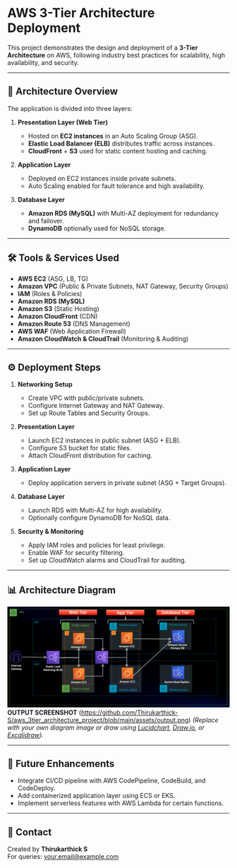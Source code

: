 # AWS 3-Tier Architecture Deployment

This project demonstrates the design and deployment of a **3-Tier Architecture** on AWS, following industry best practices for scalability, high availability, and security.

---

## 📌 Architecture Overview

The application is divided into three layers:

1. **Presentation Layer (Web Tier)**  
   - Hosted on **EC2 instances** in an Auto Scaling Group (ASG).  
   - **Elastic Load Balancer (ELB)** distributes traffic across instances.  
   - **CloudFront** + **S3** used for static content hosting and caching.  

2. **Application Layer**  
   - Deployed on EC2 instances inside private subnets.  
   - Auto Scaling enabled for fault tolerance and high availability.  

3. **Database Layer**  
   - **Amazon RDS (MySQL)** with Multi-AZ deployment for redundancy and failover.  
   - **DynamoDB** optionally used for NoSQL storage.  

---

## 🛠️ Tools & Services Used

- **AWS EC2** (ASG, LB, TG)  
- **Amazon VPC** (Public & Private Subnets, NAT Gateway, Security Groups)  
- **IAM** (Roles & Policies)  
- **Amazon RDS (MySQL)**  
- **Amazon S3** (Static Hosting)  
- **Amazon CloudFront** (CDN)  
- **Amazon Route 53** (DNS Management)  
- **AWS WAF** (Web Application Firewall)  
- **Amazon CloudWatch & CloudTrail** (Monitoring & Auditing)  

---

## ⚙️ Deployment Steps

1. **Networking Setup**  
   - Create VPC with public/private subnets.  
   - Configure Internet Gateway and NAT Gateway.  
   - Set up Route Tables and Security Groups.  

2. **Presentation Layer**  
   - Launch EC2 instances in public subnet (ASG + ELB).  
   - Configure S3 bucket for static files.  
   - Attach CloudFront distribution for caching.  

3. **Application Layer**  
   - Deploy application servers in private subnet (ASG + Target Groups).  

4. **Database Layer**  
   - Launch RDS with Multi-AZ for high availability.  
   - Optionally configure DynamoDB for NoSQL data.  

5. **Security & Monitoring**  
   - Apply IAM roles and policies for least privilege.  
   - Enable WAF for security filtering.  
   - Set up CloudWatch alarms and CloudTrail for auditing.  

---

## 📊 Architecture Diagram

![AWS 3-Tier Architecture](https://github.com/Thirukarthick-S/aws_3tier_architecture_project/blob/main/assets/3TierArch.png) 
**OUTPUT SCREENSHOT**
(https://github.com/Thirukarthick-S/aws_3tier_architecture_project/blob/main/assets/output.png)
*(Replace with your own diagram image or draw using [Lucidchart](https://www.lucidchart.com/), [Draw.io](https://app.diagrams.net/), or [Excalidraw](https://excalidraw.com/)).*  

---

## 🚀 Future Enhancements

- Integrate CI/CD pipeline with AWS CodePipeline, CodeBuild, and CodeDeploy.  
- Add containerized application layer using ECS or EKS.  
- Implement serverless features with AWS Lambda for certain functions.  

---

## 📧 Contact

Created by **Thirukarthick S**  
For queries: [your.email@example.com](mailto:your.email@example.com)  
